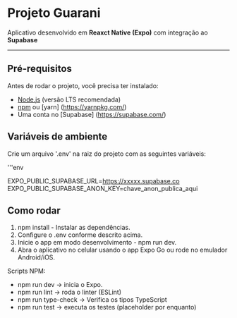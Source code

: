 # Projeto Guarani

Aplicativo desenvolvido em **Reaxct Native (Expo)** com integração ao **Supabase**

---

## Pré-requisitos

Antes de rodar o projeto, você precisa ter instalado:

 - [Node.js](https://nodejs.org/) (versão LTS recomendada)
 - [npm](https://www.npmjs.com/) ou [yarn] (https://yarnpkg.com/)
 - Uma conta no [Supabase] (https://supabase.com/)

 ## Variáveis de ambiente

 Crie um arquivo '.env' na raiz do projeto com as seguintes variáveis:

 '''env

 EXPO_PUBLIC_SUPABASE_URL=https://xxxxx.supabase.co
 EXPO_PUBLIC_SUPABASE_ANON_KEY=chave_anon_publica_aqui

 ## Como rodar

 1) npm install - Instalar as dependências.
 2) Configure o .env conforme descrito acima.
 3) Inicie o app em modo desenvolvimento - npm run dev.
 4) Abra o aplicativo no celular usando o app Expo Go ou rode no emulador Android/iOS.

 Scripts NPM:
 - npm run dev -> inicia o Expo.
 - npm run lint -> roda o linter (ESLint)
 - npm run type-check -> Verifica os tipos TypeScript
 - npm run test -> executa os testes (placeholder por enquanto) 